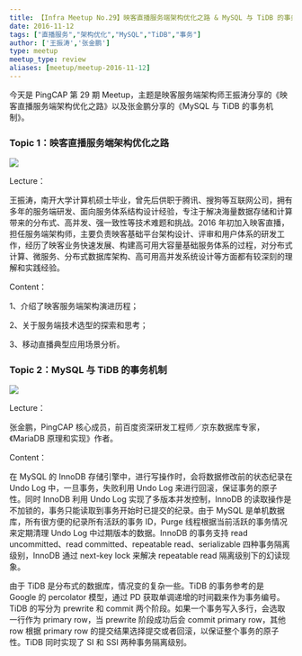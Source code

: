 ```yaml
---
title: 【Infra Meetup No.29】映客直播服务端架构优化之路 & MySQL 与 TiDB 的事务机制
date: 2016-11-12
tags: ["直播服务","架构优化","MySQL","TiDB","事务"]
author: ['王振涛','张金鹏']
type: meetup
meetup_type: review
aliases: [meetup/meetup-2016-11-12]
---
```


今天是 PingCAP 第 29 期 Meetup，主题是映客服务端架构师王振涛分享的《映客直播服务端架构优化之路》以及张金鹏分享的《MySQL 与 TiDB 的事务机制》。

### Topic 1：映客直播服务端架构优化之路

![](http://upload-images.jianshu.io/upload_images/542677-28da1be23ba8a243?imageMogr2/auto-orient/strip%7CimageView2/2/w/1240)

Lecture：

王振涛，南开大学计算机硕士毕业，曾先后供职于腾讯、搜狗等互联网公司，拥有多年的服务端研发、面向服务体系结构设计经验，专注于解决海量数据存储和计算带来的分布式、高并发、强一致性等技术难题和挑战。2016 年初加入映客直播，担任服务端架构师，主要负责映客基础平台架构设计、评审和用户体系的研发工作，经历了映客业务快速发展、构建高可用大容量基础服务体系的过程，对分布式计算、微服务、分布式数据库架构、高可用高并发系统设计等方面都有较深刻的理解和实践经验。

Content：

1、介绍了映客服务端架构演进历程；

2、关于服务端技术选型的探索和思考；

3、移动直播典型应用场景分析。

### Topic 2：MySQL 与 TiDB 的事务机制

![](http://upload-images.jianshu.io/upload_images/542677-98595f2b602e14de?imageMogr2/auto-orient/strip%7CimageView2/2/w/1240)

Lecture：

张金鹏，PingCAP 核心成员，前百度资深研发工程师／京东数据库专家，《MariaDB 原理和实现》作者。

Content：

在 MySQL 的 InnoDB 存储引擎中，进行写操作时，会将数据修改前的状态纪录在 Undo Log 中，一旦事务，失败利用 Undo Log 来进行回滚，保证事务的原子性。同时 InnoDB 利用 Undo Log 实现了多版本并发控制，InnoDB 的读取操作是不加锁的，事务只能读取到事务开始时已提交的纪录。由于 MySQL 是单机数据库，所有很方便的纪录所有活跃的事务 ID，Purge 线程根据当前活跃的事务情况来定期清理 Undo Log 中过期版本的数据。InnoDB 的事务支持 read uncommitted、read committed、repeatable read、serializable 四种事务隔离级别，InnoDB 通过 next-key lock 来解决 repeatable read 隔离级别下的幻读现象。

由于 TiDB 是分布式的数据库，情况变的复杂一些。TiDB 的事务参考的是 Google 的 percolator 模型，通过 PD 获取单调递增的时间戳来作为事务编号。TiDB 的写分为 prewrite 和 commit 两个阶段。如果一个事务写入多行，会选取一行作为 primary row，当 prewrite 阶段成功后会 commit primary row，其他 row 根据 primary row 的提交结果选择提交或者回滚，以保证整个事务的原子性。TiDB 同时实现了 SI 和 SSI 两种事务隔离级别。


